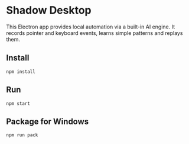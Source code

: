 # Shadow Desktop

This Electron app provides local automation via a built-in AI engine. It records pointer and keyboard events, learns simple patterns and replays them.

## Install

```
npm install
```

## Run

```
npm start
```

## Package for Windows

```
npm run pack
```
